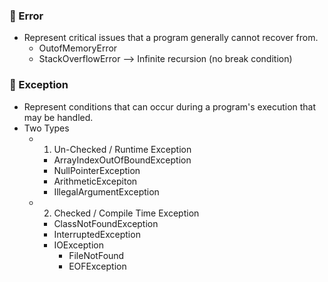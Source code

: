 ### 🔹 Error
- Represent critical issues that a program generally cannot recover from.
	- OutofMemoryError
	- StackOverflowError --> Infinite recursion (no break condition)

### 🔹 Exception
- Represent conditions that can occur during a program's execution that may be handled.
- Two  Types
	- 1. Un-Checked / Runtime Exception
		- ArrayIndexOutOfBoundException
		- NullPointerException
		- ArithmeticExcepiton
		- IllegalArgumentException
	- 2. Checked / Compile Time Exception
		- ClassNotFoundException
		- InterruptedException
		- IOException
			- FileNotFound
			- EOFException
		  


